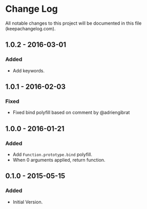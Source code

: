 # Change Log
All notable changes to this project will be documented in this file (keepachangelog.com).

## 1.0.2 - 2016-03-01
### Added
- Add keywords.

## 1.0.1 - 2016-02-03
### Fixed
- Fixed bind polyfill based on comment by @adriengibrat

## 1.0.0 - 2016-01-21
### Added
- Add `Function.prototype.bind` polyfill.
- When 0 arguments applied, return function.

## 0.1.0 - 2015-05-15
### Added
- Initial Version.
